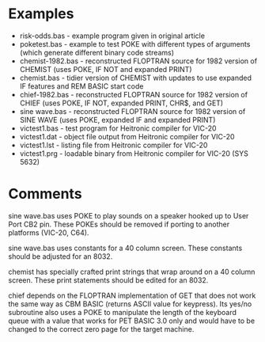 # Examples
  * risk-odds.bas - example program given in original article
  * poketest.bas - example to test POKE with different types of arguments (which generate different binary code streams)
  * chemist-1982.bas - reconstructed FLOPTRAN source for 1982 version of CHEMIST (uses POKE, IF NOT and expanded PRINT)
  * chemist.bas - tidier version of CHEMIST with updates to use expanded IF features and REM BASIC start code
  * chief-1982.bas - reconstructed FLOPTRAN source for 1982 version of CHIEF (uses POKE, IF NOT, expanded PRINT, CHR$, and GET)
  * sine wave.bas - reconstructed FLOPTRAN source for 1982 version of SINE WAVE (uses POKE, expanded IF and expanded PRINT)
  * victest1.bas - test program for Heitronic compiler for VIC-20
  * victest1.dat - object file output from Heitronic compiler for VIC-20
  * victest1.lst - listing file from Heitronic compiler for VIC-20
  * victest1.prg - loadable binary from Heitronic compiler for VIC-20 (SYS 5632)

# Comments

sine wave.bas uses POKE to play sounds on a speaker hooked up to User Port CB2 pin.  These POKEs should be removed if porting to another platforms (VIC-20, C64).

sine wave.bas uses constants for a 40 column screen.  These constants should be adjusted for an 8032.

chemist has specially crafted print strings that wrap around on a 40 column screen.  These print statements should be edited for an 8032. 

chief depends on the FLOPTRAN implementation of GET that does not work the same way as CBM BASIC (returns ASCII value for keypress).  Its yes/no subroutine also uses a POKE to manipulate the length of the keyboard queue with a value that works for PET BASIC 3.0 only and would have to be changed to the correct zero page for the target machine.
